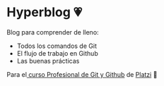 # Hyperblog 💗
Blog para comprender de lleno:
* Todos los comandos de Git
* El flujo de trabajo en Github
* Las buenas prácticas

Para el[ curso Profesional de Git y Github](https://platzi.com/cursos/git-github/ " curso de Git y Github") de [Platzi](https://platzi.com/ "Platzi") 💚